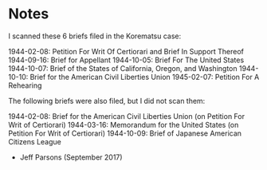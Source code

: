 # Notes

I scanned these 6 briefs filed in the Korematsu case:

1944-02-08: Petition For Writ Of Certiorari and Brief In Support Thereof
1944-09-16: Brief for Appellant
1944-10-05: Brief For The United States
1944-10-07: Brief of the States of California, Oregon, and Washington
1944-10-10: Brief for the American Civil Liberties Union
1945-02-07: Petition For A Rehearing

The following briefs were also filed, but I did not scan them:

1944-02-08: Brief for the American Civil Liberties Union (on Petition For Writ of Certiorari)
1944-03-16: Memorandum for the United States (on Petition For Writ of Certiorari)
1944-10-09: Brief of Japanese American Citizens League

- Jeff Parsons (September 2017)